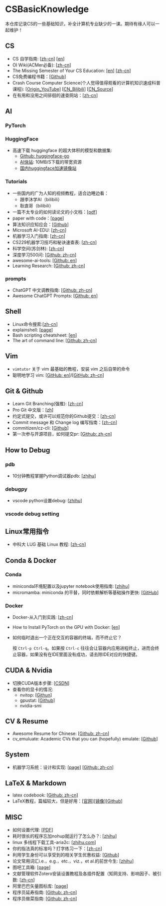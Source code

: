 # CSBasicKnowledge
本仓库记录CS的一些基础知识，补全计算机专业缺少的一课。期待有缘人可以一起维护！

## CS
- CS 自学指南: [[zh-cn](https://github.com/PKUFlyingPig/cs-self-learning)] [[en](https://github.com/PKUFlyingPig/Self-learning-Computer-Science)]
- OI Wiki(ACMer必备): [[zh-cn](https://oi-wiki.org/)] 
- The Missing Semester of Your CS Education: [[en](https://missing.csail.mit.edu/)] [[zh-cn](https://missing-semester-cn.github.io/)]
- CS免费编程书籍：\[[Github](https://github.com/yinhonggen/free-programming-books-zh_CN)\]
- Crash Course Computer Science(个人觉得值得观看的计算机知识速成科普课程): [[Origin_YouTube](https://www.youtube.com/playlist?list=PL8dPuuaLjXtNlUrzyH5r6jN9ulI)] [[CN_Bilibili](BV1EW411u7th)] [[CN_Source](https://github.com/1c7/crash-course-computer-science-chinese)]
- 在有用和没用之间徘徊的速查网站：\[[zh-cn](https://quickref.cn/)\]

## AI

### PyTorch
### HuggingFace

- 高速下载 huggingface 的超大体积的模型和数据集:
  - [Github: huggingface-go](https://github.com/xieincz/huggingface-go)
  - [AI快站](https://aifasthub.com/): 10MB/S下载的带宽资源
  - [国内huggingface加速镜像站](https://hf-mirror.com)

### Tutorials

- 一些国内的广为人知的视频教程，适合边睡边看：
  - 跟李沐学AI（bilibili）
  - 耿直哥（bilibili）
- 一篇不太专业的如何读论文的小文档：\[[pdf](./论文粗读攻略.md)\]
- paper with code：[[page](https://paperswithcode.com/)]
- 算法知识应知应会：[[Github](https://github.com/nosuggest/Reflection_Summary)]
- Microsoft AI-EDU: [[zh-cn](https://microsoft.github.io/ai-edu/index.html)]
- 机器学习入门指南: [[zh-cn](https://tjxj.github.io/)]
- CS229机器学习技巧和秘诀速查表: [[zh-cn](https://stanford.edu/~shervine/l/zh/teaching/cs-229/cheatsheet-machine-learning-tips-and-tricks#)]
- 科学空间(苏剑林): [[zh-cn](https://spaces.ac.cn/)]
- 深度学习500问: [[Github: zh-cn](https://github.com/scutan90/DeepLearning-500-questions)]
- awesome-ai-tools: [[Github: en](https://github.com/NoFish-528/awesome-ai-tools)]
- Learning Research: [[Github: zh-cn](https://github.com/pengsida/learning_research)]

### prompts
- ChatGPT 中文调教指南: [[Github: zh-cn](https://github.com/PlexPt/awesome-chatgpt-prompts-zh)]
- Awesome ChatGPT Prompts: [[Github: en](https://github.com/f/awesome-chatgpt-prompts)]

## Shell

- Linux命令搜索:[[zh-cn](https://jaywcjlove.gitee.io/linux-command/)]
- explainshell: [[page](https://explainshell.com/)]
- Bash scripting cheatsheet: [[en](https://devhints.io/bash)]
- The art of command line: [[Github: zh-cn](https://github.com/jlevy/the-art-of-command-line/blob/master/README-zh.md)]

## Vim

- `vimtutor` 关于 vim 最基础的教程，安装 vim 之后自带的命令
- 聪明地学习 vim: [[GitHub: en](https://github.com/iggredible/Learn-Vim)]/[[GitHub: zh-cn](https://github.com/wsdjeg/Learn-Vim_zh_cn/tree/88c823118735d1a39c3e04451304c1c2c91a5ac3)]

## Git & Github
- Learn Git Branching(强推): [[zh-cn](https://learngitbranching.js.org/?locale=zh_CN)]
- Pro Git 中文版：[[zh](https://www.progit.cn/)]
- 约定式提交，或许可以规范你的Github提交：\[[zh-cn](https://www.conventionalcommits.org/zh-hans/v1.0.0/)\]
- Commit message 和 Change log 编写指南：[[zh-cn](https://ruanyifeng.com/blog/2016/01/commit_message_change_log.html)]
- commitizen/cz-cli: [[Github](https://github.com/commitizen/cz-cli)]
- 第一次参与开源项目，如何提交pr: [[Github: zh-cn](https://github.com/firstcontributions/first-contributions/blob/main/translations/README.zh-cn.md)]

## How to Debug
### pdb
- 10分钟教程掌握Python调试器pdb: [[zhihu](https://zhuanlan.zhihu.com/p/37294138)]
### debugpy
- vscode python设置debug: [[zhihu](https://www.zhihu.com/question/35022733/answer/3178874019)]

### vscode debug setting

## Linux常用指令

- 中科大 LUG 基础 Linux 教程: [[zh-cn](https://101.lug.ustc.edu.cn/)]

## Conda & Docker
### Conda
- miniconda环境配置以及jupyter notebook使用指南: [[zhihu](https://zhuanlan.zhihu.com/p/449750184)]
- micromamba: miniconda 的平替，同时依赖解析等基础操作更快: [[GitHub](https://github.com/mamba-org/mamba)]

### Docker
- Docker-从入门到实践: [[zh-cn](https://docker-practice.github.io/zh-cn/)]
- How to Install PyTorch on the GPU with Docker: [[en](https://saturncloud.io/blog/how-to-install-pytorch-on-the-gpu-with-docker/)]
- 如何临时退出一个正在交互的容器的终端，而不终止它？
  
  按 `Ctrl-p Ctrl-q`。如果按 `Ctrl-c` 往往会让容器内应用进程终止，进而会终止容器，如果没有在IDE里面没有成功，请去除IDE对应的快捷键。

## CUDA & Nvidia
- 切换CUDA版本步骤: [[CSDN](https://blog.csdn.net/u013905398/article/details/103799621)]
- 查看你的显卡的情况:
  - nvitop: [[Githun](https://github.com/XuehaiPan/nvitop)]
  - gpustat: [[Github](https://github.com/wookayin/gpustat)]
  - nvidia-smi
## CV & Resume
- Awesome Resume for Chinese: [[Github: zh-cn](https://github.com/dyweb/awesome-resume-for-chinese)]
- cv_emuluate: Academic CVs that you can (hopefully) emulate: [[Github](https://github.com/hongtaoh/cv_emulate)]
## System
- 机器学习系统：设计和实现: [[page](https://openmlsys.github.io/)] [[Github: zh-cn](https://github.com/openmlsys/openmlsys-zh)]

## LaTeX & Markdown
- latex codebook: [[Github: zh-cn](https://github.com/xinychen/latex-cookbook)]
- LaTeX教程，篇幅较大，但是好用：\[[官网](https://ctan.org/tex-archive/info/lshort/chinese)\]\[[镜像](http://mirrors.cqu.edu.cn/CTAN/info/lshort/chinese/lshort-zh-cn.pdf)\]\[[Github](https://github.com/CTeX-org/lshort-zh-cn)\]

## MISC
- 如何设置代理: [[PDF](./如何设置代理.pdf)]
- 耗时很长的程序忘加nohup就运行了怎么办？: [[zhihu](https://www.zhihu.com/question/586298694/answer/2991647868)]
- linux 多线程下载工具-aria2c: [[zhihu.com](https://zhuanlan.zhihu.com/p/637294044)]
- 你的指法真的标准吗？打字练习一下：\[[zh-cn](https://qwerty.kaiyi.cool/)\]
- 利用学生身份可以享受到的相关学生优惠权益: [[Github](https://github.com/ivmm/Student-resources)]
- 论文常用词汇i.e.，e.g.，etc.，viz.，et al.的前世今生: [[zhihu](https://zhuanlan.zhihu.com/p/63640148)]
- 图吧工具箱: [[page](http://www.tbtool.cn/)]
- 文献管理软件Zotero安装设置教程及各插件配置（知网支持、影响因子、被引数: [[zh-cn](https://www.starryfk.com/tec/zotero-settings-and-plugins-for-literature-management-software.html)]
- 阿里巴巴矢量图标库: [[page](https://www.iconfont.cn/)]
- 程序员延寿指南: [[Github: zh-cn](https://github.com/geekan/HowToLiveLonger)]
- 程序员做菜指南: [[Github: zh-cn](https://github.com/Anduin2017/HowToCook)]
